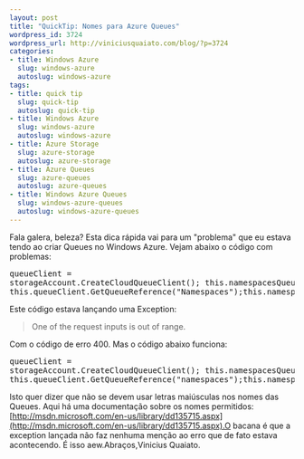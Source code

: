 ```yaml
--- 
layout: post
title: "QuickTip: Nomes para Azure Queues"
wordpress_id: 3724
wordpress_url: http://viniciusquaiato.com/blog/?p=3724
categories: 
- title: Windows Azure
  slug: windows-azure
  autoslug: windows-azure
tags: 
- title: quick tip
  slug: quick-tip
  autoslug: quick-tip
- title: Windows Azure
  slug: windows-azure
  autoslug: windows-azure
- title: Azure Storage
  slug: azure-storage
  autoslug: azure-storage
- title: Azure Queues
  slug: azure-queues
  autoslug: azure-queues
- title: Windows Azure Queues
  slug: windows-azure-queues
  autoslug: windows-azure-queues
---
```

Fala galera, beleza? Esta dica rápida vai para um "problema" que eu estava tendo ao criar Queues no Windows Azure. Vejam abaixo o código com problemas:<pre lang="csharp">queueClient = storageAccount.CreateCloudQueueClient();  this.namespacesQueue = this.queueClient.GetQueueReference("Namespaces");this.namespacesQueue.CreateIfNotExist();</pre>Este código estava lançando uma Exception:<blockquote>One of the request inputs is out of range.</blockquote>Com o código de erro 400. Mas o código abaixo funciona:<pre lang="csharp">queueClient = storageAccount.CreateCloudQueueClient();  this.namespacesQueue = this.queueClient.GetQueueReference("namespaces");this.namespacesQueue.CreateIfNotExist();</pre>Isto quer dizer que não se devem usar letras maiúsculas nos nomes das Queues. Aqui há uma documentação sobre os nomes permitidos: [http://msdn.microsoft.com/en-us/library/dd135715.aspx](http://msdn.microsoft.com/en-us/library/dd135715.aspx).O bacana é que a exception lançada não faz nenhuma menção ao erro que de fato estava acontecendo. É isso aew.Abraços,Vinicius Quaiato.
